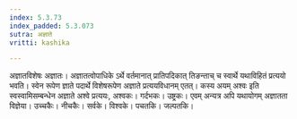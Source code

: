 ```yaml
---
index: 5.3.73
index_padded: 5.3.073
sutra: अज्ञाते
vritti: kashika

---
```

अज्ञातविशेषः अज्ञातः। अज्ञातत्वोपाधिके ऽर्थे वर्तमानात् प्रातिपदिकात् तिङन्ताच् च स्वार्थे यथाविहितं प्रत्ययो भवति। स्वेन रूपेण ज्ञाते पदार्थे विशेषरूपेण अज्ञाते प्रत्ययविधानम् एतत्। कस्य अयम् अश्वः इति स्वस्वामिसम्बन्धेन अज्ञाते अश्वे प्रत्ययः, अश्वकः। गर्दभकः। उष्ट्रकः। एवम् अन्यत्र अपि यथायोगम् अज्ञातता विज्ञेया। उच्चकैः। नीचकैः। सर्वके। विश्वके। पचतकि। जल्पतकि।